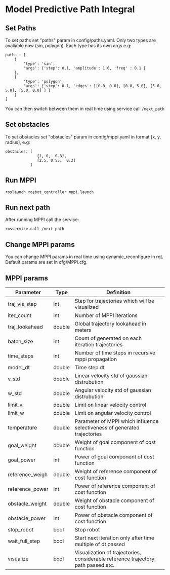 # Model Predictive Path Integral

## Set Paths
To set paths set "paths" param in config/paths.yaml. Only two types are avaliable now (sin, polygon). Each type has its own args e.g:

```
paths : [
    {
        'type': 'sin',
        'args': {'step': 0.1, 'amplitude': 1.0, 'freq' : 0.1 }
    },
    {
        'type': 'polygon',
        'args': {'step': 0.1, 'edges': [[0.0, 0.0], [0.0, 5.0], [5.0, 5.0], [5.0, 0.0] ] }
    }
]
```

You can then switch between them in real time using service call ```/next_path```

## Set obstacles
To set obstacles set "obstacles" param in config/mppi.yaml in format [x, y, radius], e.g:

```
obstacles: [              
              [1, 0,  0.3],
              [2.5, 0.55,  0.3]
           ]
```


## Run MPPI
```
roslaunch rosbot_controller mppi.launch
```


## Run next path 
After running MPPI call the service:
``` 
rosservice call /next_path
```

## Change MPPI params
You can change MPPI params in real time using dynamic_reconfigure in rqt. Default params are set in cfg/MPPI.cfg. 

## MPPI params


| Parameter       | Type   | Definition                                                                         |
| --------------- | ------ | ---------------------------------------------------------------------------------- |
| traj_vis_step   | int    | Step for trajectories which will be visualized                                     |
| iter_count      | int    | Number of MPPI iterations                                                          |
| traj_lookahead  | double | Global trajectory lookahead in meters                                              |
| batch_size      | int    | Count of generated on each iteration trajectories                                  |
| time_steps      | int    | Number of time steps in recursive mppi propagation                                 |
| model_dt        | double | Time step dt                                                                       |
| v_std           | double | Linear velocity std of gaussian distrubution                                       |
| w_std           | double | Angular velocity std of gaussian distrubution                                      |
| limit_v         | double | Limit on linear velocity control                                                   |
| limit_w         | double | Limit on angular velocity control                                                  |
| temperature     | double | Parameter of MPPI which influence selectiveness of generated trajectories          |
| goal_weight     | double | Weight of goal component of cost function                                          |
| goal_power      | int    | Power of goal component of cost function                                           |
| reference_weigh | double | Weight of reference component of cost function                                     |
| reference_power | int    | Power of reference component of cost function                                      |
| obstacle_weight | double | Weight of obstacle component of cost function                                      |
| obstacle_power  | int    | Power of obstacle component of cost function                                       |
| stop_robot      | bool   | Stop robot                                                                         |
| wait_full_step  | bool   | Start next iteration only after time multiple of dt passed                         |
| visualize       | bool   | Visualization of trajectories, considerable reference trajectory, path passed etc. |